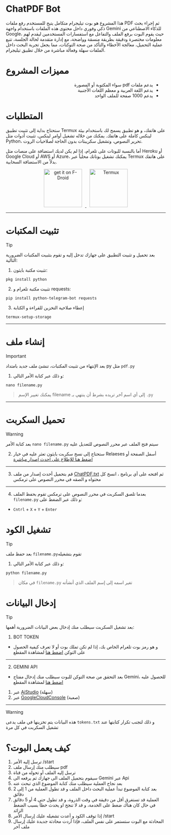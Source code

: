 
 
# ChatPDF Bot
هذا المشروع هو بوت تيليجرام متكامل يتيح للمستخدم رفع ملفات PDF ثم إجراء بحث ذكي وفوري داخل محتوى هذه الملفات باستخدام واجهة Gemini للذكاء الاصطناعي من Google، حيث يقوم البوت برفع الملف والتفاعل مع استفسارات المستخدمين ليقدم لهم معلومات مختصرة ودقيقة بطريقة منسقة وواضحة، مع إدارة متقدمة لحالة الجلسة، تتبع عملية التحميل، معالجة الأخطاء والتأكد من صحة التوكنات، مما يجعل تجربة البحث داخل الملفات سهلة وفعالة مباشرة من خلال تطبيق تيليجرام.

# مميزات المشروع
<div dir="rtl">

- يدعم ملفات pdf سواء المكتوبة أو المصورة  
- يدعم اللغة العربية و معظم اللغات الأجنبية  
- يدعم 1000 صفحة للملف الواحد  

</div>


   # المتطلبات

ستحتاج بداية إلى تثبيت تطبيق Termux على هاتفك، و هو تطبيق يسمح لك باستخدام بيئة لينكس كاملة على هاتفك. يمكنك من خلاله تشغيل أوامر لينكس، تثبيت أدوات مثل Python، تحرير النصوص، وتشغيل سكريبتات بدون الحاجة لصلاحيات الروت.

أما بالنسبة للبوتات على تلغرام، إذا لم يكن لديك استضافة على منصات مثل Heroku أو Google Cloud أو AWS أو Azure، يمكنك تشغيل بوتاتك محلياً عبر Termux على هاتفك بدلاً من الاستضافة السحابية.

<p align="center">
  <a href="https://f-droid.org/ar/packages/com.termux/">
    <img src="https://i.imgur.com/V2Xif6J.png" alt="get it on F-Droid" width="120" style="display: inline-block; margin-right: 10px;">
  </a>
  <a href="https://play.google.com/store/apps/details?id=com.termux">
    <img src="https://i.imgur.com/nd0fboR.png" alt="Termux" width="120" style="display: inline-block; margin-left: 10px;">
  </a>
</p>



----

# تثبيت المكتبات
> [!Tip]
بعد تحميل و تثبيت التطبيق على جهازك تدخل إليه و تقوم بتثبيت المكتبات الضرورية التالية:

1. تثبيت مكتبة بايثون:
```shell
pkg install python
```


2. تثبيت مكتبة تلغرام و requests: 
```shell
pip install python-telegram-bot requests
```

3. إعطاء صلاحية التخزين للقراءة و الكتابة
```shell
termux-setup-storage
```
---

# إنشاء ملف
> [!Important]
بعد الإنتهاء من تثبيت المكتبات، تنشئ ملف جديد بامتداد py مثل `pdf.py`

1. و ذلك عبر كتابة الأمر التالي:
```shell
nano filename.py
```
> يمكنك تغيير الإسم filename إلى أي اسم آخر تريده بشرط أن ينتهي بـ `.py`
---
# تحميل السكربت
> [!Warning]
بعد كتابة الأمر `nano filename.py` سيتم فتح الملف عبر محرر النصوص للتعديل عليه


2. ستحتاج إلى نسخ سكربت بايثون تعثر عليه في خيار Relaeses أسفل الصفحة أو
[ اضغط هنا للإطلاع على احدث إصدار مباشرة](https://github.com/bidjadraft/ChatPDF/releases/tag/chatpdf)
---
3. قم بتحميل أحدث إصدار من ملف [ChatPDF.txt](https://github.com/bidjadraft/ChatPDF/releases/download/chatpdf/ChatPDF.txt) ثم افتحه على أي برنامج ، انسخ كل محتواه و الصقه في محرر النصوص على ترمكس
---
4. بعدما تلصق السكربت في محرر النصوص على ترمكس تقوم بحفظ الملف `filename.py` و ذلك عبر الضغط على:
- `Cntrl` + `X` + `Y` + `Enter`

# تشغيل الكود

> [!Tip]
بعد حفظ ملف `filename.py`تقوم بتشغيله

1. و ذلك عبر كتابة الأمر التالي:
```shell
python filename.py
```
> في مكان `filename.py` تغير اسمه إلى إسم الملف الذي أنشأته

# إدخال البيانات

> [!Tip]
بعد تشغيل السكربت سيطلب منك إدخال بعض البيانات الضرورية أهمها:

1. BOT TOKEN
- و هو رمز بوت تلغرام الخاص بك، إذا لم تكن تملك بوت أو لا تعرف كيفية الحصول على التوكن [اضغط هنا](https://i.imgur.com/EVUkDWY_lq.mp4) لمشاهدة المقطع
---
2. GEMINI API
- بعد التحقق من صحة التوكن للبوت سيطلب منك إدخال مفتاح Gemini، للحصول عليه [اضغط هنا](https://www.youtube.com/watch?v=SMTLu2AT5tQ) لمشاهدة المقطع

1. عبر [AiStudio](https://aistudio.google.com/app/apikey) (سهلة)
2. عبر  [GoogleCloudConsole](https://console.cloud.google.com) (صعبة)
---

> [!Warning]
هذه البيانات يتم تخزينها في ملف يدعى `tokens.txt` و ذلك لتجنب تكرار كتابتها عند تشغيل السكربت في كل مرة

# كيف يعمل البوت؟
1. ترسل إليه الأمر /start
2. سيطلب منك إرسال ملف pdf
3. ترسل إليه الملف أو تحوله من قناة
4. سيقوم بتحميل الملف الى جهازك ثم يرفعه الى Gemini عبر Api
5. بعد نجاح العملية سيطلب منك كتابة الموضوع الذي تبحث عنه
6. بعد كتابة الموضوع تبدأ عملية البحث داخل الملف و قد تطول العملية من 1 إلى 2 دقائق
7. العملية قد تستغرق أقل من دقيقة في وقت الذروة، و قد تطول حتى 4 أو 5 دقائق في حال كان هناك ضغط على الخدمة، و قد لا تنجح او يحدث خطأ بسبب الضغط الزائد
8. إذا توقف الكود و أعدت تشغيله عليك إرسال الأمر /start
9. المحادثة مع البوت ستستمر على نفس الملف، فإذا أردت محادثة جديدة عليك إرسال ملف آخر